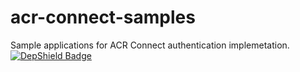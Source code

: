 # acr-connect-samples
Sample applications for ACR Connect authentication implemetation.
[![DepShield Badge](https://depshield.sonatype.org/badges/owner/repository/depshield.svg)](https://depshield.github.io)

